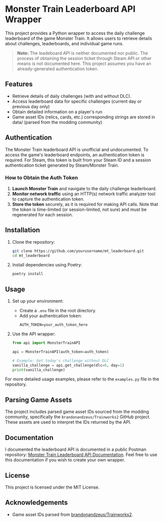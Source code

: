 # Monster Train Leaderboard API Wrapper

This project provides a Python wrapper to access the daily challenge leaderboard of the game Monster Train. It allows users to retrieve details about challenges, leaderboards, and individual game runs.
> **Note:** The leadeboard API is neither documented nor public. The process of obtaining the session ticket through Steam API or other means is not documented here. This project assumes you have an already-generated authentication token.

## Features

- Retrieve details of daily challenges (with and without DLC).
- Access leaderboard data for specific challenges (current day or previous day only)
- Obtain detailed information on a player's run
- Game asset IDs (relics, cards, etc.) corresponding strings are stored in data/ (parsed from the modding community)

## Authentication

The Monster Train leaderboard API is unofficial and undocumented. To access the game's leaderboard endpoints, an authentication token is required. For Steam, this token is built from your Steam ID and a session authentication ticket generated by Steam/Monster Train.

### How to Obtain the Auth Token

1. **Launch Monster Train** and navigate to the daily challenge leaderboard.
2. **Monitor network traffic** using an HTTP(s) network traffic analyzer tool to capture the authentication token.
3. **Store the token** securely, as it is required for making API calls. Note that the token is time-limited (or session-limited, not sure) and must be regenerated for each session.


## Installation

1. Clone the repository:
   ```bash
   git clone https://github.com/yourusername/mt_leaderboard.git
   cd mt_leaderboard
   ```

2. Install dependencies using Poetry:
   ```bash
   poetry install
   ```

## Usage

1. Set up your environment:
   - Create a `.env` file in the root directory.
   - Add your authentication token:
     ```
     AUTH_TOKEN=your_auth_token_here
     ```

2. Use the API wrapper:
   ```python
   from api import MonsterTrainAPI

   api = MonsterTrainAPI(auth_token=auth_token)
   
   # Example: Get today's challenge without DLC
   vanilla_challenge = api.get_challenge(dlc=0, day=1)
   print(vanilla_challenge)
   ```

For more detailed usage examples, please refer to the `examples.py` file in the repository.

## Parsing Game Assets

The project includes parsed game asset IDs sourced from the modding community, specifically the `brandonandzeus/Trainworks2` GitHub project. These assets are used to interpret the IDs returned by the API.

## Documentation

I documented the leaderboard API is documented in a public Postman repository: [Monster Train Leaderboard API Documentation](https://documenter.getpostman.com/view/5757796/2sA3XPE3N5). Feel free to use this documentation if you wish to create your own wrapper.


## License

This project is licensed under the MIT License.

## Acknowledgements

- Game asset IDs parsed from [brandonandzeus/Trainworks2](https://github.com/brandonandzeus/Trainworks2).
